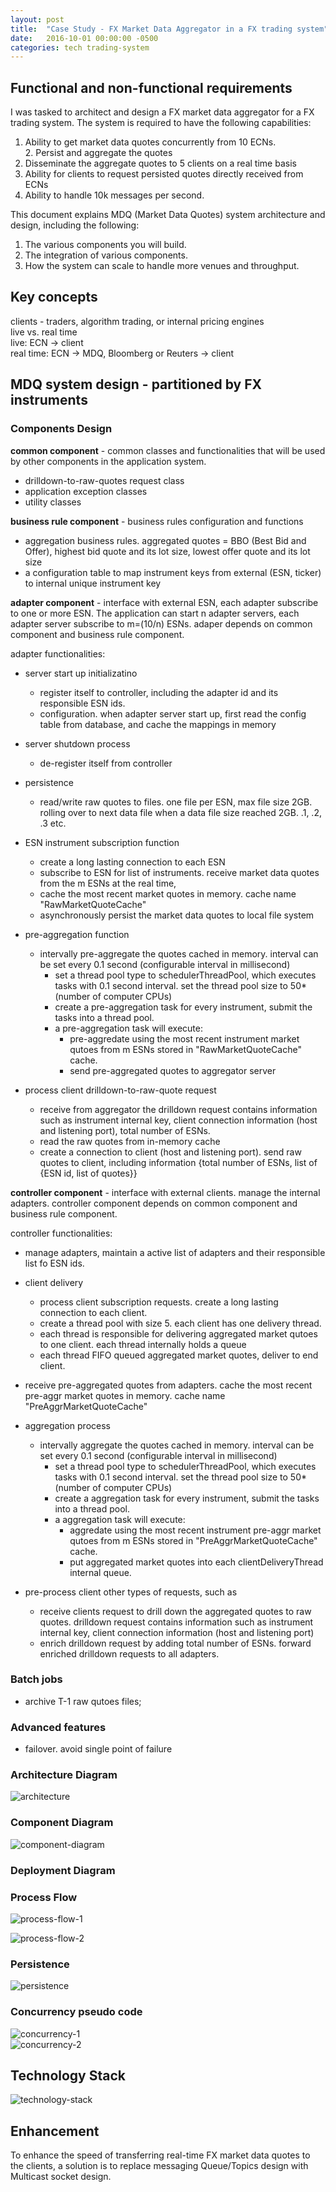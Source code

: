 ```yaml
---
layout: post
title:  "Case Study - FX Market Data Aggregator in a FX trading system"
date:   2016-10-01 00:00:00 -0500
categories: tech trading-system 
---
```


## Functional and non-functional requirements
 
I was tasked to architect and design a FX market data aggregator for a FX trading system. The system is required to have the following capabilities:
‎
1. Ability to get market data quotes concurrently from 10 ECNs.  
2.‎ Persist and aggregate the quotes
3. Disseminate the aggregate quotes to 5 clients on a real time basis
4. Ability for clients to request persisted quotes‎ directly received from ECNs
5. Ability to handle 10k messages per second.
 

This document explains MDQ (Market Data Quotes) system architecture and design, including the following:
 
1. The various components you will build.
2. The integration of various components.
3. How the system can scale to handle more venues and throughput.

## Key concepts

clients - traders, algorithm trading, or internal pricing engines  
live vs. real time  
live: ECN -> client  
real time: ECN -> MDQ, Bloomberg or Reuters -> client  


## MDQ system design - partitioned by FX instruments # 


### Components Design

**common component** - common classes and functionalities that will be used by other components in the application system.
  
 - drilldown-to-raw-quotes request class  
 - application exception classes  
 - utility classes  

**business rule component** - business rules configuration and functions  

 - aggregation business rules. aggregated quotes = BBO (Best Bid and Offer), highest bid quote and its lot size, lowest offer quote and its lot size  
 - a configuration table to map instrument keys from external (ESN, ticker) to internal unique instrument key  
 
**adapter component** - interface with external ESN, each adapter subscribe to one or more ESN. The application can start n adapter servers, each adapter server subscribe to m=(10/n) ESNs. adaper depends on common component and business rule component.

adapter functionalities:

 - server start up initializatino
	- register itself to controller, including the adapter id and its responsible ESN ids.
	- configuration. when adapter server start up, first read the config table from database, and cache the mappings in memory

 - server shutdown process
	- de-register itself from controller

 - persistence 
	- read/write raw quotes to files. one file per ESN, max file size 2GB. rolling over to next data file when a data file size reached 2GB. .1, .2, .3 etc. 

 - ESN instrument subscription function
	- create a long lasting connection to each ESN
	- subscribe to ESN for list of instruments. receive market data quotes from the m ESNs at the real time, 
	- cache the most recent market quotes in memory. cache name "RawMarketQuoteCache" 
	- asynchronously persist the market data quotes to local file system

 - pre-aggregation function
	- intervally pre-aggregate the quotes cached in memory. interval can be set every 0.1 second (configurable interval in millisecond)
		- set a thread pool type to schedulerThreadPool, which executes tasks with 0.1 second interval. set the thread pool size to 50*(number of computer CPUs)
		- create a pre-aggregation task for every instrument, submit the tasks into a thread pool. 
		- a pre-aggregation task will execute:
			- pre-aggredate using the most recent instrument market qutoes from m ESNs stored in "RawMarketQuoteCache" cache.
			- send pre-aggregated quotes to aggregator server
 
- process client drilldown-to-raw-quote request
	- receive from aggregator the drilldown request contains information such as instrument internal key, client connection information (host and listening port), total number of ESNs.
	- read the raw quotes from in-memory cache
	- create a connection to client (host and listening port). send raw quotes to client, including information {total number of ESNs,  list of {ESN id, list of quotes}}
 
 
**controller component** - interface with external clients. manage the internal adapters. controller component depends on common component and business rule component.

controller functionalities:

 - manage adapters, maintain a active list of adapters and their responsible list fo ESN ids.
 - client delivery
	- process client subscription requests. create a long lasting connection to each client.
	- create a thread pool with size 5. each client has one delivery thread.
	- each thread is responsible for delivering aggregated market qutoes to one client. each thread internally holds a queue
	- each thread FIFO queued aggregated market quotes, deliver to end client.

 - receive pre-aggregated quotes from adapters. cache the most recent pre-aggr market quotes in memory. cache name "PreAggrMarketQuoteCache"
 - aggregation process
	- intervally aggregate the quotes cached in memory. interval can be set every 0.1 second (configurable interval in millisecond)
		- set a thread pool type to schedulerThreadPool, which executes tasks with 0.1 second interval. set the thread pool size to 50*(number of computer CPUs)
		- create a aggregation task for every instrument, submit the tasks into a thread pool. 
		- a aggregation task will execute:
			- aggredate using the most recent instrument pre-aggr market qutoes from m ESNs stored in "PreAggrMarketQuoteCache" cache.
			- put aggregated market quotes into each clientDeliveryThread internal queue.

 - pre-process client other types of requests, such as
	- receive clients request to drill down the aggregated quotes to raw quotes. drilldown request contains information such as instrument internal key, client connection information (host and listening port)
	- enrich drilldown request by adding total number of ESNs. forward enriched drilldown requests to all adapters. 
 
 
### Batch jobs ##
 - archive T-1 raw qutoes files; 
 
### Advanced features ##
 - failover. avoid single point of failure
 

### Architecture Diagram

![architecture](/images/architecture.gif)  

### Component Diagram

![component-diagram](/images/component-diagram.gif)  

### Deployment Diagram

  

### Process Flow
![process-flow-1](/images/process-flow-1.gif)  

![process-flow-2](/images/process-flow-2.gif)  

### Persistence

![persistence](/images/persistence.gif)  


### Concurrency pseudo code


![concurrency-1](/images/concurrency-1.gif)  
![concurrency-2](/images/concurrency-2.gif)  
 
## Technology Stack

![technology-stack](/images/technology-stack.gif)

## Enhancement
To enhance the speed of transferring real-time FX market data quotes to the clients, a solution is to replace messaging Queue/Topics design with Multicast socket design.

 






